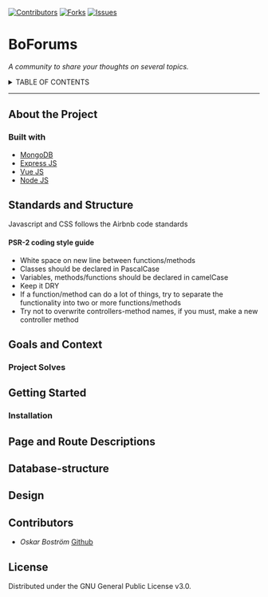[![Contributors][contributors-shield]][contributors-url]
[![Forks][forks-shield]][forks-url]
[![Issues][issues-shield]][issues-url]

# **Bo**Forums

*A community to share your thoughts on several topics.*
 
<details><summary>TABLE OF CONTENTS</summary>

---

</details>

---

## About the Project

### Built with

* [MongoDB](https://www.mongodb.com)
* [Express JS](https://expressjs.com/)
* [Vue JS](https://vuejs.org/)
* [Node JS](https://nodejs.org/en/)

## Standards and Structure

Javascript and CSS follows the Airbnb code standards

#### PSR-2 coding style guide

* White space on new line between functions/methods
* Classes should be declared in PascalCase
* Variables, methods/functions should be declared in camelCase
* Keep it DRY
* If a function/method can do a lot of things, try to separate the functionality into two or more functions/methods
* Try not to overwrite controllers-method names, if you  must, make a new controller method

## Goals and Context

### Project Solves

<!-- GETTING STARTED -->
## Getting Started

### Installation

## Page and Route Descriptions

## Database-structure

## Design

## Contributors
- *Oskar Boström* [Github](https://github.com/Oskar-Mikael)

## License

Distributed under the GNU General Public License v3.0. 

<!-- MARKDOWN LINKS & IMAGES -->
[contributors-shield]: https://img.shields.io/github/contributors/chas-academy/u11-fullstack-js-Oskar-Mikael.svg?style=for-the-badge
[contributors-url]: https://github.com/chas-academy/u11-fullstack-js-Oskar-Mikael/graphs/contributors
[forks-shield]: https://img.shields.io/github/forks/chas-academy/u11-fullstack-js-Oskar-Mikael.svg?style=for-the-badge
[forks-url]: https://github.com/chas-academy/u11-fullstack-js-Oskar-Mikael/network/members
[issues-shield]: https://img.shields.io/github/issues/chas-academy/u11-fullstack-js-Oskar-Mikael.svg?style=for-the-badge
[issues-url]: https://github.com/chas-academy/u11-fullstack-js-Oskar-Mikael/issues
